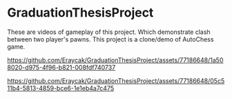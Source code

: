 # GraduationThesisProject
 
These are videos of gameplay of this project. Which demonstrate clash between two player's pawns. This project is a clone/demo of AutoChess game.



https://github.com/Eraycak/GraduationThesisProject/assets/77186648/1a508020-d975-4f96-b821-008fdf740737



https://github.com/Eraycak/GraduationThesisProject/assets/77186648/05c511b4-5813-4859-bce6-1e1eb4a7c475

